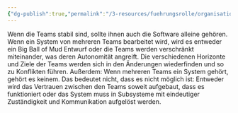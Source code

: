 ```yaml
---
{"dg-publish":true,"permalink":"/3-resources/fuehrungsrolle/organisationsstruktur/team-topologies/software-ownership/","created":"2024-04-28T15:51:06.107+02:00","updated":"2024-04-28T16:58:33.818+02:00"}
---
```



Wenn die Teams stabil sind, sollte ihnen auch die Software alleine gehören. Wenn ein System von mehreren Teams bearbeitet wird, wird es entweder ein Big Ball of Mud Entwurf oder die Teams werden verschränkt miteinander, was deren Autonomität angreift.
Die verschiedenen Horizonte und Ziele der Teams werden sich in den Änderungen wiederfinden und so zu Konflikten führen. Außerdem: Wenn mehreren Teams ein System gehört, gehört es keinem. Das bedeutet nicht, dass es nicht möglich ist: Entweder wird das Vertrauen zwischen den Teams soweit aufgebaut, dass es funktioniert oder das System muss in Subsysteme mit eindeutiger Zuständigkeit und Kommunikation aufgelöst werden.
